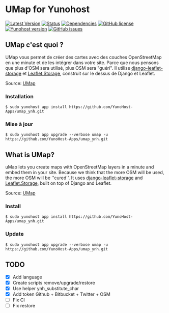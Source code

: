 # UMap for Yunohost

[![Latest Version](https://img.shields.io/badge/version-_--_-green.svg?style=flat)](https://github.com/YunoHost-Apps/umap_ynh/releases)
[![Status](https://img.shields.io/badge/status-testing-yellow.svg?style=flat)](https://github.com/YunoHost-Apps/umap_ynh/milestones)
[![Dependencies](https://img.shields.io/badge/dependencies-includes-lightgrey.svg?style=flat)](https://github.com/YunoHost-Apps/umap_ynh#dependencies)
[![GitHub license](https://img.shields.io/badge/license-GPLv3-blue.svg?style=flat)](https://raw.githubusercontent.com/YunoHost-Apps/umap_ynh/master/LICENSE)
[![Yunohost version](https://img.shields.io/badge/yunohost-2.5.6_tested-orange.svg?style=flat)](https://github.com/YunoHost/yunohost)
[![GitHub issues](https://img.shields.io/github/issues/YunoHost-Apps/umap_ynh.svg?style=flat)](https://github.com/YunoHost-Apps/umap_ynh/issues)

## UMap c'est quoi ?

UMap vous permet de créer des cartes avec des couches OpenStreetMap en une minute et de les intégrer dans votre site. Parce que nous pensons que plus d'OSM sera utilisé, plus OSM sera "guéri". Il utilise [django-leaflet-storage](https://github.com/umap-project/django-leaflet-storage) et [Leaflet.Storage](https://github.com/umap-project/Leaflet.Storage), construit sur le dessus de Django et Leaflet.

Source: [UMap](http://wiki.openstreetmap.org/wiki/UMap)

### Installation

`$ sudo yunohost app install https://github.com/YunoHost-Apps/umap_ynh.git`

### Mise à jour

`$ sudo yunohost app upgrade --verbose umap -u https://github.com/YunoHost-Apps/umap_ynh.git`

## What is UMap?

uMap lets you create maps with OpenStreetMap layers in a minute and embed them in your site. Because we think that the more OSM will be used, the more OSM will be ''cured''. It uses [django-leaflet-storage](https://github.com/umap-project/django-leaflet-storage) and [Leaflet.Storage](https://github.com/umap-project/Leaflet.Storage), built on top of Django and Leaflet.

Source: [UMap](http://wiki.openstreetmap.org/wiki/UMap)

### Install

`$ sudo yunohost app install https://github.com/YunoHost-Apps/umap_ynh.git`

### Update

`$ sudo yunohost app upgrade --verbose umap -u https://github.com/YunoHost-Apps/umap_ynh.git`

## TODO

- [x] Add language
- [x] Create scripts remove/upgrade/restore
- [x] Use helper ynh_substitute_char
- [x] Add token Github + Bitbucket + Twitter + OSM
- [ ] Fix CI
- [ ] Fix restore